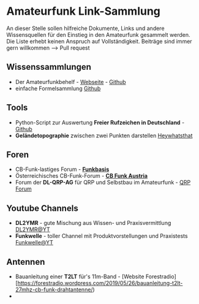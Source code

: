 # Amateurfunk Link-Sammlung

An dieser Stelle sollen hilfreiche Dokumente, Links und andere Wissensquellen für den Einstieg in den Amateurfunk gesammelt werden. Die Liste erhebt keinen Anspruch auf Vollständigkeit.
Beiträge sind immer gern willkommen --> Pull request

## Wissenssammlungen
* Der Amateurfunkbehelf - [Webseite](http://ham.granjow.net/behelf.html) - [Github](https://github.com/hb4ff/Amateurfunkbehelf)
* einfache Formelsammlung [Github](https://github.com/kkroesch/formelsammlung)

## Tools
* Python-Script zur Auswertung **Freier Rufzeichen in Deutschland** - [Github](https://github.com/larsweiler/freerfz)
* **Geländetopographie** zwischen zwei Punkten darstellen [Heywhatsthat](https://www.heywhatsthat.com/)

## Foren
* CB-Funk-lastiges Forum - [**Funkbasis**](https://funkbasis.de/)
* Österreichisches CB-Funk-Forum - [**CB Funk Austria**](https://www.cb-funk.at/)
* Forum der **DL-QRP-AG** für QRP und Selbstbau im Amateurfunk - [QRP Forum](https://www.qrpforum.de/forum/)

## Youtube Channels
* **DL2YMR** - gute Mischung aus Wissen- und Praxisvermittlung [DL2YMR@YT](https://www.youtube.com/user/DL2YMR/)
* **Funkwelle** - toller Channel mit Produktvorstellungen und Praxistests [Funkwelle@YT](https://www.youtube.com/c/Funkwelle/)

## Antennen
* Bauanleitung einer **T2LT** für's 11m-Band - [Website Forestradio][https://forestradio.wordpress.com/2019/05/26/bauanleitung-t2lt-27mhz-cb-funk-drahtantenne/)
* 
